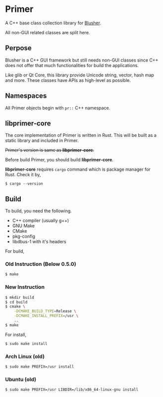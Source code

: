 Primer
========

A C++ base class collection library for [Blusher](https://github.com/orbitrc/blusher2).

All non-GUI related classes are split here.

Perpose
-------

Blusher is a C++ GUI framework but still needs non-GUI classes since C++ does
not offer that much functionalities for build the applications.

Like glib or Qt Core, this library provide Unicode string, vector, hash map
and more. These classes have APIs as high-level as possible.

Namespaces
----------

All Primer objects begin with `pr::` C++ namespace.

libprimer-core
--------------

The core implementation of Primer is written in Rust. This will be
built as a static library and included in Primer.

~~Primer's version is same as **libprimer-core**.~~

Before build Primer, you should build **libprimer-core**.

**libprimer-core** requires `cargo` command which is package manager for Rust.
Check it by,

```
$ cargo --version
```

Build
-----

To build, you need the following.

- C++ compiler (usually g++)
- GNU Make
- CMake
- pkg-config
- libdbus-1 with it's headers

For build,

### Old Instruction (Below 0.5.0)

```sh
$ make
```

### New Instruction

```sh
$ mkdir build
$ cd build
$ cmake \
    -DCMAKE_BUILD_TYPE=Release \
    -DCMAKE_INSTALL_PREFIX=/usr \
    ..
$ make
```

For install,

```sh
$ sudo make install
```

### Arch Linux (old)

```sh
$ sudo make PREFIX=/usr install
```

### Ubuntu (old)

```sh
$ sudo make PREFIX=/usr LIBDIR=/lib/x86_64-linux-gnu install
```

